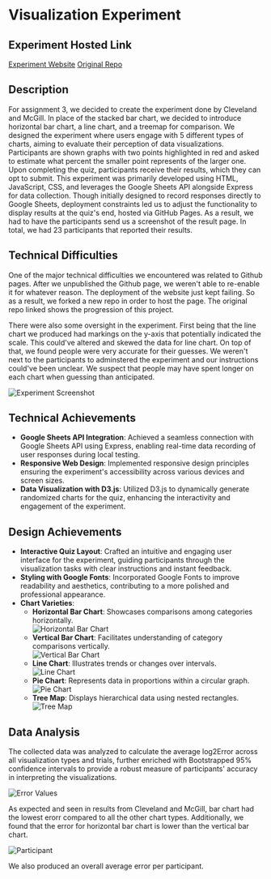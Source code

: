 # Visualization Experiment

## Experiment Hosted Link

[Experiment Website](https://echo532.github.io/a3-Experiment/)
[Original Repo](https://github.com/lyuchil/a3-Experiment)

## Description

For assignment 3, we decided to create the experiment done by Cleveland and McGill. In place of the stacked bar chart, we decided to introduce horizontal bar chart, a line chart, and a treemap for comparison. We designed the experiment where users engage with 5 different types of charts, aiming to evaluate their perception of data visualizations. Participants are shown graphs with two points highlighted in red and asked to estimate what percent the smaller point represents of the larger one. Upon completing the quiz, participants receive their results, which they can opt to submit. This experiment was primarily developed using HTML, JavaScript, CSS, and leverages the Google Sheets API alongside Express for data collection. Though initially designed to record responses directly to Google Sheets, deployment constraints led us to adjust the functionality to display results at the quiz's end, hosted via GitHub Pages. As a result, we had to have the participants send us a screenshot of the result page. In total, we had 23 participants that reported their results. 

## Technical Difficulties 

One of the major technical difficulties we encountered was related to Github pages. After we unpublished the Github page, we weren't able to re-enable it for whatever reason. The deployment of the website just kept failing. So as a result, we forked a new repo in order to host the page. The original repo linked shows the progression of this project.

There were also some oversight in the experiment. First being that the line chart we produced had markings on the y-axis that potentially indicated the scale. This could've altered and skewed the data for line chart. On top of that, we found people were very accurate for their guesses. We weren't next to the participants to adminstered the experiment and our instructions could've been unclear. We suspect that people may have spent longer on each chart when guessing than anticipated. 


![Experiment Screenshot](images/experiment.png) <!-- Replace path/to/screenshot.png with the path to your screenshot -->

## Technical Achievements

- **Google Sheets API Integration**: Achieved a seamless connection with Google Sheets API using Express, enabling real-time data recording of user responses during local testing.
- **Responsive Web Design**: Implemented responsive design principles ensuring the experiment's accessibility across various devices and screen sizes.
- **Data Visualization with D3.js**: Utilized D3.js to dynamically generate randomized charts for the quiz, enhancing the interactivity and engagement of the experiment.


## Design Achievements

- **Interactive Quiz Layout**: Crafted an intuitive and engaging user interface for the experiment, guiding participants through the visualization tasks with clear instructions and instant feedback.
- **Styling with Google Fonts**: Incorporated Google Fonts to improve readability and aesthetics, contributing to a more polished and professional appearance.
- **Chart Varieties**:
  - **Horizontal Bar Chart**: Showcases comparisons among categories horizontally.  
    ![Horizontal Bar Chart](images/horizontal_bar.png)
  - **Vertical Bar Chart**: Facilitates understanding of category comparisons vertically.  
    ![Vertical Bar Chart](images/vertical_bar.png)
  - **Line Chart**: Illustrates trends or changes over intervals.  
    ![Line Chart](images/line.png)
  - **Pie Chart**: Represents data in proportions within a circular graph.  
    ![Pie Chart](images/pie.png)
  - **Tree Map**: Displays hierarchical data using nested rectangles.  
    ![Tree Map](images/treemap.png)

## Data Analysis

The collected data was analyzed to calculate the average log2Error across all visualization types and trials, further enriched with Bootstrapped 95% confidence intervals to provide a robust measure of participants' accuracy in interpreting the visualizations.

![Error Values](images/chart_type_error.png)

As expected and seen in results from Cleveland and McGill, bar chart had the lowest erorr compared to all the other chart types. Additionally, we found that the error for horizontal bar chart is lower than the vertical bar chart. 

![Participant](images/participant_error.png)

We also produced an overall average error per participant. 
